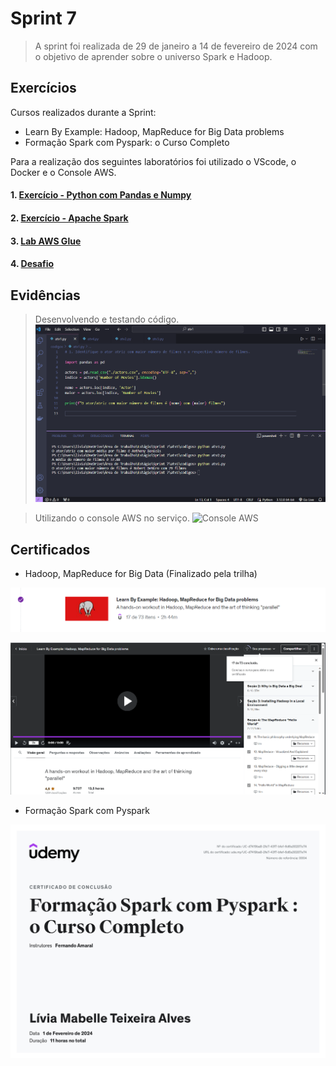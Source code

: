 # Sprint 7

> A sprint foi realizada de 29 de janeiro a 14 de fevereiro de 2024 com o objetivo de aprender sobre o universo Spark e Hadoop.

## Exercícios  

Cursos realizados durante a Sprint:
- Learn By Example: Hadoop, MapReduce for Big Data problems
- Formação Spark com Pyspark: o Curso Completo

Para a realização dos seguintes laboratórios foi utilizado o VScode, o Docker e o Console AWS.

#### 1. [Exercício - Python com Pandas e Numpy](exercicios/python//README.md)

#### 2. [Exercício - Apache Spark](exercicios/apache/)

#### 3. [Lab AWS Glue](exercicios/glue/)

#### 4. [Desafio](../desafio/README.md)

## Evidências

> Desenvolvendo e testando código.
![Código Python](evidencias/python.png)

> Utilizando o console AWS no serviço.
![Console AWS](evidencias/)

## Certificados

- Hadoop, MapReduce for Big Data (Finalizado pela trilha)

![Cerificado Hadoop](certificados/hadoop1.png)

![Cerificado Hadoop](certificados/hadoop2.png)

- Formação Spark com Pyspark

![Cerificado Spark com Pyspark](certificados/spark.jpg)
